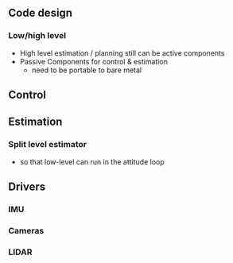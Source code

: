 ## Code design

### Low/high level
- High level estimation / planning still can be active components
- Passive Components for control & estimation
    - need to be portable to bare metal

## Control

## Estimation

### Split level estimator
- so that low-level can run in the attitude loop

## Drivers

### IMU

### Cameras

### LIDAR
